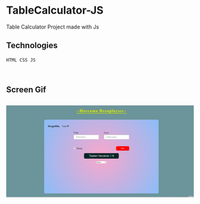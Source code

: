 # TableCalculator-JS


Table Calculator Project made with Js

## Technologies

```
HTML CSS JS
```

<br>
<h2>Screen Gif <h2>

![](jsprojectgif.gif)


